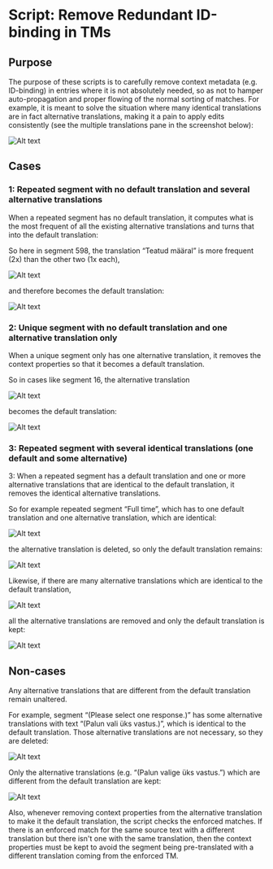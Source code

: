 # Script: Remove Redundant ID-binding in TMs

<!--- https://imgur.com/gallery/8tIFPMG -->

## Purpose 

The purpose of these scripts is to carefully remove context metadata (e.g. ID-binding) in entries where it is not absolutely needed, so as not to hamper auto-propagation and proper flowing of the normal sorting of matches. For example, it is meant to solve the situation where many identical translations are in fact alternative translations, making it a pain to apply edits consistently (see the multiple translations pane in the screenshot below):

<!-- https://imgur.com/zbNMc2R -->
![Alt text](https://i.imgur.com/zbNMc2R.png "Multiple translations with identical text")



## Cases


### 1: Repeated segment with no default translation and several alternative translations

When a repeated segment has no default translation, it computes what is the most frequent of all the existing alternative translations and turns that into the default translation:

So here in segment 598, the translation “Teatud määral” is more frequent (2x) than the other two (1x each), 

![Alt text](https://i.imgur.com/ZanccOS.png "x")

and therefore becomes the default translation:

![Alt text](https://i.imgur.com/FRIdRo6.png "x")

<!--- test what happens with a unique segment with several alternative transaltion --> 


### 2: Unique segment with no default translation and one alternative translation only

When a unique segment only has one alternative translation, it removes the context properties so that it becomes a default translation.

So in cases like segment 16, the alternative translation

![Alt text](https://i.imgur.com/MzQGAoU.png "x")

becomes the default translation: 

![Alt text](https://i.imgur.com/SY6xLtX.png "x") 

<!--- test what happens with repeated segments with one alternative transaltion --> 


### 3: Repeated segment with several identical translations (one default and some alternative)

3: When a repeated segment has a default translation and one or more alternative translations that are identical to the default translation, it removes the identical alternative translations.

So for example repeated segment “Full time”, which has to one default translation and one alternative translation, which are identical:

![Alt text](https://i.imgur.com/7WScacQ.png "x") 

the alternative translation is deleted, so only the default translation remains:

![Alt text](https://i.imgur.com/RY70EuN.png "x") 

Likewise, if there are many alternative translations which are identical to the default translation,

![Alt text](https://i.imgur.com/C3UgLlI.png "x") 

all the alternative translations are removed and only the default translation is kept:

![Alt text](https://i.imgur.com/9MuTtz4.png "x") 


## Non-cases

Any alternative translations that are different from the default translation remain unaltered.

For example, segment “(Please select one response.)” has some alternative translations with text “(Palun vali üks vastus.)”, which is identical to the default translation. Those alternative translations are not necessary, so they are deleted:

![Alt text](https://i.imgur.com/rGkRqp7.png "x") 

Only the alternative translations (e.g. “(Palun valige üks vastus.”) which are different from the default translation are kept:

![Alt text](https://i.imgur.com/IjXUv95.png "x") 

Also, whenever removing context properties from the alternative translation to make it the default translation, the script checks the enforced matches. If there is an enforced match for the same source text with a different translation but there isn't one with the same translation, then the context properties must be kept to avoid the segment being pre-translated with a different translation coming from the enforced TM.
 
